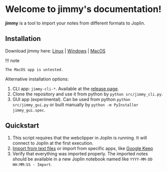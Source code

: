 # Welcome to jimmy's documentation!

**jimmy** is a tool to import your notes from different formats to Joplin.

## Installation

Download jimmy here: [Linux](https://github.com/marph91/jimmy/releases/latest/download/jimmy-cli-linux) | [Windows](https://github.com/marph91/jimmy/releases/latest/download/jimmy-cli-windows.exe) | [MacOS](https://github.com/marph91/jimmy/releases/latest/download/jimmy-cli-darwin)

!!! note

    The MacOS app is untested.

Alternative installation options:

1. CLI app: `jimmy-cli-*`. Available at the [release page](https://github.com/marph91/jimmy/releases/latest).
2. Clone the repository and use it from python by `python src/jimmy_cli.py`.
3. GUI app (experimental). Can be used from python `python src/jimmy_gui.py` or built manually by `python -m PyInstaller jimmy_gui.spec`.

## Quickstart

1. This script requires that the webclipper in Joplin is running. It will connect to Joplin at the first execution.
2. [Import from text files](./formats/default.md) or import from specific apps, like [Google Keep](./formats/google_keep.md)
3. Verify that everything was imported properly. The imported notes should be available in a new Joplin notebook named like `YYYY-MM-DD HH:MM:SS - Import`.
